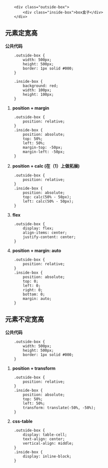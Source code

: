 ```
    <div class="outside-box">
        <div class="inside-box">box盒子</div>
    </div>
```
## 元素定宽高

**公共代码**
```
    .outside-box {
        width: 500px;
        height: 500px;
        border: 1px solid #000;
    }

    .inside-box {
        background: red;
        width: 100px;
        height: 100px;
    }
```

1. **position + margin**
```
    .outside-box {
        position: relative;
    }
    .inside-box {
        position: absolute;
        top: 50%;
        left: 50%;
        margin-top: -50px;
        margin-left: -50px;
    }
```
2. **position + calc (在（1）上做拓展)**
```
    .outside-box {
        position: relative;
    }
    .inside-box {
        position: absolute;
        top: calc(50% - 50px);
        left: calc(50% - 50px);
    }
```
3. **flex**
```
    .outside-box {
        display: flex;
        align-items: center;
        justify-content: center;
    }
```
4. **position + margin: auto**
```
    .outside-box {
        position: relative;
    }
    .inside-box {
        position: absolute;
        top: 0;
        left: 0;
        right: 0;
        bottom: 0;
        margin: auto;
    }
```

## 元素不定宽高

**公共代码**
```
    .outside-box {
        width: 500px;
        height: 500px;
        border: 1px solid #000;
    }
```
1. **position + transform**
```
    .outside-box {
        position: relative;
    }
    .inside-box {
        position: absolute;
        top: 50%;
        left: 50%;
        transform: translate(-50%, -50%);
    }
```

2. **css-table**
```
    .outside-box {
        display: table-cell;
        text-align: center;
        vertical-align: middle;
    }
    .inside-box {
        display: inline-block;
    }
```